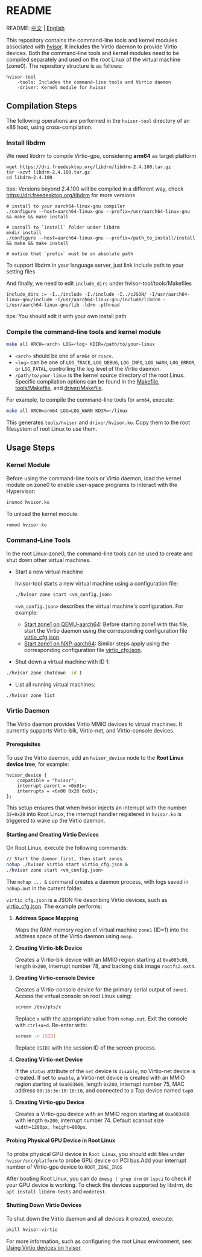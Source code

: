 # README  
README: [中文](./README-zh.md) | [English](./README.md)  

This repository contains the command-line tools and kernel modules associated with [hvisor](https://github.com/syswonder/hvisor). It includes the Virtio daemon to provide Virtio devices. Both the command-line tools and kernel modules need to be compiled separately and used on the root Linux of the virtual machine (zone0). The repository structure is as follows:  

```
hvisor-tool
	-tools: Includes the command-line tools and Virtio daemon
	-driver: Kernel module for hvisor
```  

## Compilation Steps  

The following operations are performed in the `hvisor-tool` directory of an x86 host, using cross-compilation.  

### Install libdrm

We need libdrm to compile Virtio-gpu, considering **arm64** as target platform

```shell
wget https://dri.freedesktop.org/libdrm/libdrm-2.4.100.tar.gz
tar -xzvf libdrm-2.4.100.tar.gz
cd libdrm-2.4.100
```

tips: Versions beyond 2.4.100 will be compiled in a different way, check https://dri.freedesktop.org/libdrm for more versions

```shell
# install to your aarch64-linux-gnu compiler
./configure --host=aarch64-linux-gnu --prefix=/usr/aarch64-linux-gnu && make && make install

# install to `install` folder under libdrm
mkdir install
./configure --host=aarch64-linux-gnu --prefix=/path_to_install/install && make && make install

# notice that `prefix` must be an absolute path
```

To support libdrm in your language server, just link include path to your setting files

And finally, we need to edit `include_dirs` under hvisor-tool/tools/Makefiles

```
include_dirs := -I../include -I./include -I../cJSON/ -I/usr/aarch64-linux-gnu/include -I/usr/aarch64-linux-gnu/include/libdrm -L/usr/aarch64-linux-gnu/lib -ldrm -pthread
```

tips: You should edit it with your own install path

### Compile the command-line tools and kernel module  

```bash
make all ARCH=<arch> LOG=<log> KDIR=/path/to/your-linux 
```  

- `<arch>` should be one of `arm64` or `riscv`.  
- `<log>` can be one of `LOG_TRACE`, `LOG_DEBUG`, `LOG_INFO`, `LOG_WARN`, `LOG_ERROR`, or `LOG_FATAL`, controlling the log level of the Virtio daemon.  
- `/path/to/your-linux` is the kernel source directory of the root Linux. Specific compilation options can be found in the [Makefile](./Makefile), [tools/Makefile](./tools/Makefile), and [driver/Makefile](./driver/Makefile).  

For example, to compile the command-line tools for `arm64`, execute:  

```bash
make all ARCH=arm64 LOG=LOG_WARN KDIR=~/linux
```  

This generates `tools/hvisor` and `driver/hvisor.ko`. Copy them to the root filesystem of root Linux to use them.  

## Usage Steps  

### Kernel Module  

Before using the command-line tools or Virtio daemon, load the kernel module on zone0 to enable user-space programs to interact with the Hypervisor:  

```bash
insmod hvisor.ko
```  

To unload the kernel module:  

```bash
rmmod hvisor.ko
```  

### Command-Line Tools  

In the root Linux-zone0, the command-line tools can be used to create and shut down other virtual machines.  

- Start a new virtual machine  

  hvisor-tool starts a new virtual machine using a configuration file:  

  ```bash
  ./hvisor zone start <vm_config.json>
  ```  

  `<vm_config.json>` describes the virtual machine's configuration. For example:  

  - [Start zone1 on QEMU-aarch64](./examples/qemu-aarch64/zone1_linux.json): Before starting zone1 with this file, start the Virtio daemon using the corresponding configuration file [virtio_cfg.json](./examples/qemu-aarch64/virtio_cfg.json).  
  - [Start zone1 on NXP-aarch64](./examples/nxp-aarch64/zone1_linux.json): Similar steps apply using the corresponding configuration file [virtio_cfg.json](./examples/nxp-aarch64/virtio_cfg.json).  

- Shut down a virtual machine with ID 1:  

```bash
./hvisor zone shutdown -id 1
```  

- List all running virtual machines:  

```bash
./hvisor zone list
```  

### Virtio Daemon  

The Virtio daemon provides Virtio MMIO devices to virtual machines. It currently supports Virtio-blk, Virtio-net, and Virtio-console devices.  

#### Prerequisites  

To use the Virtio daemon, add an `hvisor_device` node to the **Root Linux device tree**, for example:  

```dts
hvisor_device {
    compatible = "hvisor";
    interrupt-parent = <0x01>;
    interrupts = <0x00 0x20 0x01>;
};
```  

This setup ensures that when hvisor injects an interrupt with the number `32+0x20` into Root Linux, the interrupt handler registered in `hvisor.ko` is triggered to wake up the Virtio daemon.  

#### Starting and Creating Virtio Devices  

On Root Linux, execute the following commands:  

```bash
// Start the daemon first, then start zones
nohup ./hvisor virtio start virtio_cfg.json &
./hvisor zone start <vm_config.json>
```  

The `nohup ... &` command creates a daemon process, with logs saved in `nohup.out` in the current folder.  

`virtio_cfg.json` is a JSON file describing Virtio devices, such as [virtio_cfg.json](./examples/nxp-aarch64/virtio_cfg.json). The example performs:  

1. **Address Space Mapping**  

   Maps the RAM memory region of virtual machine `zone1` (ID=1) into the address space of the Virtio daemon using `mmap`.  

2. **Creating Virtio-blk Device**  

   Creates a Virtio-blk device with an MMIO region starting at `0xa003c00`, length `0x200`, interrupt number 78, and backing disk image `rootfs2.ext4`.  

3. **Creating Virtio-console Device**  

   Creates a Virtio-console device for the primary serial output of `zone1`. Access the virtual console on root Linux using:  

   ```bash
   screen /dev/pts/x
   ```  

   Replace `x` with the appropriate value from `nohup.out`. Exit the console with `ctrl+a+d`. Re-enter with:  

   ```bash
   screen -r [SID]
   ```  

   Replace `[SID]` with the session ID of the screen process.  

4. **Creating Virtio-net Device**  

   If the `status` attribute of the `net` device is `disable`, no Virtio-net device is created. If set to `enable`, a Virtio-net device is created with an MMIO region starting at `0xa003600`, length `0x200`, interrupt number 75, MAC address `00:16:3e:10:10:10`, and connected to a Tap device named `tap0`.  

5. **Creating Virtio-gpu Device**

   Creates a Virtio-gpu device with an MMIO region starting at `0xa003400` with length `0x200`, interrupt number 74. Default scanout size `width=1280px, height=800px`.

#### Probing Physical GPU Device in Root Linux

To probe physical GPU device in `Root Linux`, you should edit files under `hvisor/src/platform` to probe GPU device on PCI bus.Add your interrupt number of Virtio-gpu device to `ROOT_ZONE_IRQS`

After booting Root Linux, you can do `dmesg | grep drm` or `lspci` to check if your GPU device is working. To check the devices supported by libdrm, do `apt install libdrm-tests` and `modetest`. 

#### Shutting Down Virtio Devices  

To shut down the Virtio daemon and all devices it created, execute:  

```bash
pkill hvisor-virtio
```  

For more information, such as configuring the root Linux environment, see: [Using Virtio devices on hvisor](https://report.syswonder.org/#/2024/20240415_Virtio_devices_tutorial)